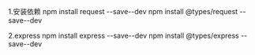 1.安装依赖
    npm install request --save--dev
    npm install @types/request --save--dev

2.express
    npm install express --save--dev
    npm install @types/express --save--dev